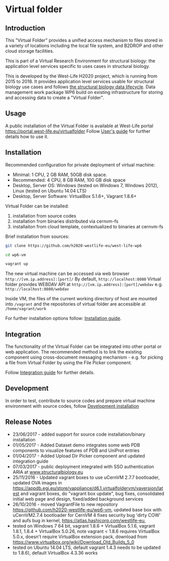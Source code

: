 # Virtual folder

## Introduction
This "Virtual Folder" provides a unified access mechanism to files stored in a variety of locations including the local file system, and B2DROP and other cloud storage facilities.

This is part of a Virtual Research Environment for structural biology: the application level services specific to uses cases in structural biology. 

This is developed by the West-Life H2020 project, which is running from 2015 to 2018. It provides application level services usable for structural biology use cases and follows [the structural biology data lifecycle](http://internal-wiki.west-life.eu/w/images/9/9c/Assessment_of_the_life_cycle_of_structural_data_and_comparison_with_other_scientific_data.docx). Data management work package WP6 build on existing infrastructure for storing and accessing data to create a "Virtual Folder". 

## Usage
A public installation of the  Virtual Folder is available at West-Life portal https://portal.west-life.eu/virtualfolder
Follow [User's guide](doc/users-guide.md) for further details how to use it.

## Installation

Recommended configuration for private deployment of virtual machine:
* Minimal: 1 CPU, 2 GB RAM, 50GB disk space.
* Recommended: 4 CPU, 8 GB RAM, 100 GB disk space
* Desktop, Server OS: Windows (tested on Windows 7, Windows 2012), Linux (tested on Ubuntu 14.04 LTS)
* Desktop, Server Software: VirtualBox 5.1.6+, Vagrant 1.8.6+

Virtual Folder can be installed: 
1. installation from source codes
2. installation from binaries distributed via cernvm-fs
3. installaiton from cloud template, contextualized to binaries at cernvm-fs

Brief installation from sources:

```bash
git clone https://github.com/h2020-westlife-eu/west-life-wp6

cd wp6-vm

vagrant up
```

The new virtual machine can be accessed via web browser `http://[vm.ip.address]:[port]/`
By default, `http://localhost:8080`
Virtual folder provides WEBDAV API at `http://[vm.ip.address]:[port]/webdav` e.g. `http://localhost:8080/webdav`

Inside VM, the files of the current working directory of host are mounted into <code>/vagrant</code>
and the repositories of virtual folder are accessible at <code>/home/vagrant/work</code>

For further installation options follow: [Installation guide](doc/installation-guide.md).


## Integration

The functionality of the Virtual Folder can be integrated into other portal or web application.
The recommended method is to link the existing component using cross-document messaging mechanism - e.g.
for picking a file from Virtual Folder by using the File Picker component.

Follow [Integration guide](doc/integration-guide.md) for further details.

## Development

In order to test, contribute to source codes and prepare  virtual machine environment with source codes, follow [Development installation](doc/installation-guide/development-installation.md)

## Release Notes
  * 23/06/2017 - added support for source code installation/binary installation
  * 01/05/2017 - Added Dataset demo integrates some web PDB components to visualize features of PDB and UniProt entries
  * 01/04/2017 - Added Upload Dir Picker component and updated integration guide
  * 07/03/2017 - public deployment integrated with SSO authentication ARIA at www.structuralbiology.eu
  * 25/11/2016 - Updated vagrant boxes to use uCernVM 2.7.7 bootloader, updated OVA images in https://appdb.egi.eu/store/vappliance/d6.1.virtualfoldervm/vaversion/latest and vagrant boxes, do "vagrant box update", bug fixes, consolidated initial web page and design, fixed/added background services
  * 26/10/2016 - moved VagrantFile to new repository https://github.com/h2020-westlife-eu/wp6-vm, updated base box with uCernVM2.7.4 bootloader for CernVM 4 fixes security bug 'dirty COW' and aufs bug in kernel, https://atlas.hashicorp.com/westlife-eu, 
  * tested on Windows 7 64 bit, vagrant 1.8.6 + VirtualBox 5.1.6, vagrant 1.8.1, 1.8.4 + VirtualBox 5.0.26, note vagrant < 1.8.6 requires VirtualBox 5.0.x, doesn't require VirtualBox extension pack, download from https://www.virtualbox.org/wiki/Download_Old_Builds_5_0
  * tested on  Ubuntu 14.04 LTS, default vagrant 1.4.3 needs to be updated to 1.8.6), default VirtualBox 4.3.36 works
